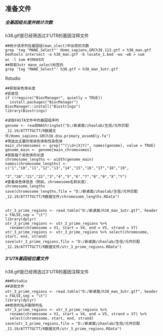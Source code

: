 ## 准备文件
##### 全基因组长度并统计次数
h38.gtf是已经筛选过3'UTR的基因注释文件
``` 
##统计该序列在基因组(man_slect)中出现的次数
grep 'tag "MANE_Select"' Homo_sapiens.GRCh38.113.gtf > h38_man.gtf
bedtools intersect -a h38_man.gtf -b locate_1.bed -wa -wb > sum
wc -l sum #39669次
##获取3utr mane_select标签的 
grep 'tag "MANE_Select"' h38.gtf > h38_man_3utr.gtf
```

Rstudio
```
##获取染色体长度
#安装包
if (!require("BiocManager", quietly = TRUE))
  install.packages("BiocManager")
BiocManager::install("Biostrings")
library(Biostrings) 

#读取FASTA文件中的基因组序列
genome <- readDNAStringSet("D:/新桌面/zhaolab/生信/元件匹配_12.19/ATTTTGCTT/R数据文件/Homo_sapiens.GRCh38.dna.primary_assembly.fa") 
#筛选出主要的常染色体和性染色体
main_chromosomes <- grep("^(\\d+|X|Y)", names(genome), value = TRUE)
genome_main <- genome[main_chromosomes]
#获取每个染色体的长度 
chromosome_lengths <- width(genome_main) 
names(chromosome_lengths) <- c("1","10","11","12","13","14","15","16","17","18","19",
                               "2","20","21","22","3","4","5","6","7","8","9","X","Y")
#查看染色体信息（例如，chromosome名和长度） 
chromosome_lengths
save(chromosome_lengths,file = "D:/新桌面/zhaolab/生信/元件匹配_12.19/ATTTTGCTT/R数据文件/chromosome_lengths.RData")


utr_3_prime_regions <- read.table("D:/新桌面/h38_man_3utr.gtf", header = FALSE,sep = "\t")
library(dplyr)
utr_3_prime_regions <- utr_3_prime_regions %>% 
  rename(chromosome = V1, start = V4, end = V5, strand = V7)
utr_3_prime_regions <- utr_3_prime_regions %>% select(chromosome, start, end, strand)
save(utr_3_prime_regions,file = "D:/新桌面/zhaolab/生信/元件匹配_12.19/ATTTTGCTT/R数据文件/utr_3_prime_regions.RData")
```

##### 3'UTR基因组位置文件
h38.gtf是已经筛选过3'UTR的基因注释文件
```
###Rstudio
##读取文件
utr_3_prime_regions <- read.table("D:/新桌面/h38_man_3utr.gtf", header = FALSE,sep = "\t")
library(dplyr)
##修改列名并删除列名
utr_3_prime_regions <- utr_3_prime_regions %>% 
  rename(chromosome = V1, start = V4, end = V5, strand = V7) %>% 
  select(chromosome, start, end, strand)
save(utr_3_prime_regions,file = "D:/新桌面/zhaolab/生信/元件匹配_12.19/ATTTTGCTT/R数据文件/utr_3_prime_regions.RData")
```

<!--stackedit_data:
eyJoaXN0b3J5IjpbMTAxNzA2NTk5NCw3Njc4ODI0MTQsLTkyNz
E1MjMzMywtMTA5NTIxODQxMywtMTk3MDg5MTk4NSwtMTY4ODA4
NzEzMSwtMTg2NjU2MTM3LDE4NTA1MDYxMjMsLTY2MDA3MzE5Ni
w4Njg4MDY0MzUsMjA3ODI5MDQ4MCwtNDQ1MzY5MzQ5LC0xNDYw
NDY0ODU3XX0=
-->